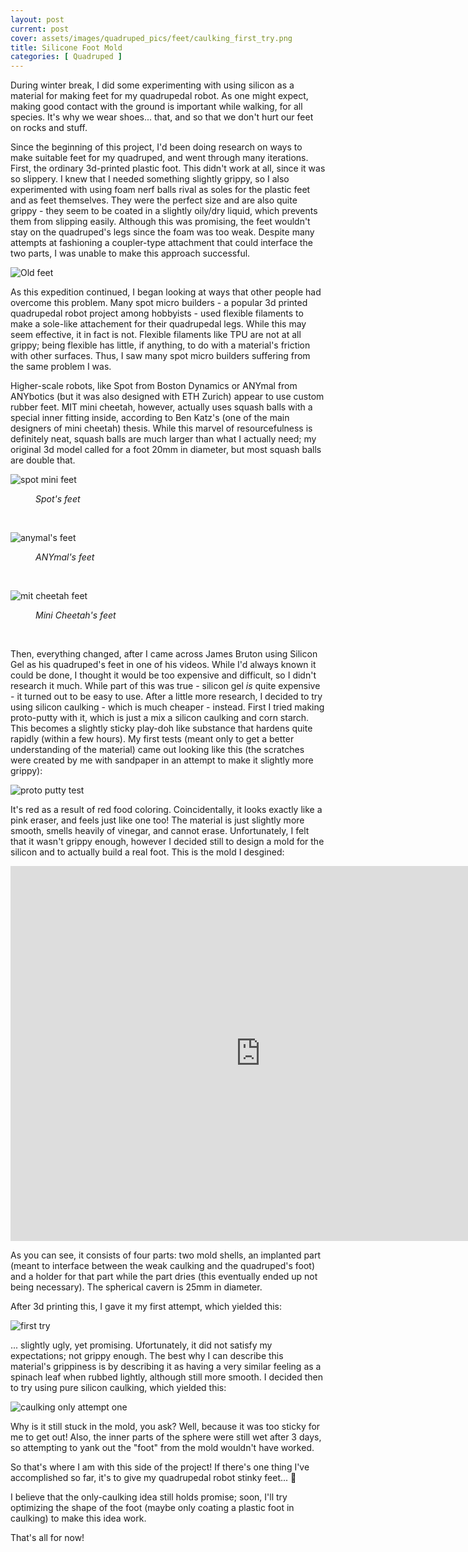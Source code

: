 ```yaml
---
layout: post
current: post
cover: assets/images/quadruped_pics/feet/caulking_first_try.png
title: Silicone Foot Mold
categories: [ Quadruped ]
---
```



During winter break, I did some experimenting with using silicon as a material for making feet for my quadrupedal robot. As one might expect, making good contact with the ground is important while walking, for all species. It's why we wear shoes... that, and so that we don't hurt our feet on rocks and stuff. 

Since the beginning of this project, I'd been doing research on ways to make suitable feet for my quadruped, and went through many iterations. First, the ordinary 3d-printed plastic foot. This didn't work at all, since it was so slippery. I knew that I needed something slightly grippy, so I also experimented with using foam nerf balls rival as soles for the plastic feet and as feet themselves. They were the perfect size and are also quite grippy - they seem to be coated in a slightly oily/dry liquid, which prevents them from slipping easily. Although this was promising, the feet wouldn't stay on the quadruped's legs since the foam was too weak. Despite many attempts at fashioning a coupler-type attachment that could interface the two parts, I was unable to make this approach successful. 

![Old feet](../assets/images/quadruped_pics/feet/foot_attempts.png)

As this expedition continued, I began looking at ways that other people had overcome this problem. Many spot micro builders - a popular 3d printed quadrupedal robot project among hobbyists - used flexible filaments to make a sole-like attachement for their quadrupedal legs. While this may seem effective, it in fact is not. Flexible filaments like TPU are not at all grippy; being flexible has little, if anything, to do with a material's friction with other surfaces. Thus, I saw many spot micro builders suffering from the same problem I was. 

Higher-scale robots, like Spot from Boston Dynamics or ANYmal from ANYbotics (but it was also designed with ETH Zurich) appear to use custom rubber feet. MIT mini cheetah, however, actually uses squash balls with a special inner fitting inside, according to Ben Katz's (one of the main designers of mini cheetah) thesis. While this marvel of resourcefulness is definitely neat, squash balls are much larger than what I actually need; my original 3d model called for a foot 20mm in diameter, but most squash balls are double that.

![spot mini feet](../assets/images/quadruped_pics/feet/spotmini_feet.png)
_<figure>Spot's feet</figure>_
<br>

![anymal's feet](../assets/images/quadruped_pics/feet/anymal_feet.png)
_<figure>ANYmal's feet</figure>_
<br>

![mit cheetah feet](../assets/images/quadruped_pics/feet/mitcheetah_foot.png)
_<figure>Mini Cheetah's feet</figure>_
<br>

Then, everything changed, after I came across James Bruton using Silicon Gel as his quadruped's feet in one of his videos. While I'd always known it could be done, I thought it would be too expensive and difficult, so I didn't research it much. While part of this was true - silicon gel _is_ quite expensive - it turned out to be easy to use. After a little more research, I decided to try using silicon caulking - which is much cheaper - instead. First I tried making proto-putty with it, which is just a mix a silicon caulking and corn starch. This becomes a slightly sticky play-doh like substance that hardens quite rapidly (within a few hours). My first tests (meant only to get a better understanding of the material) came out looking like this (the scratches were created by me with sandpaper in an attempt to make it slightly more grippy):

![proto putty test](../assets/images/quadruped_pics/feet/protoputty_test.png)

It's red as a result of red food coloring. Coincidentally, it looks exactly like a pink eraser, and feels just like one too! The material is just slightly more smooth, smells heavily of vinegar, and cannot erase. Unfortunately, I felt that it wasn't grippy enough, however I decided still to design a mold for the silicon and to actually build a real foot. This is the mold I desgined:

<iframe src="https://gmail652231.autodesk360.com/shares/public/SH35dfcQT936092f0e43f5345996027ec752?mode=embed" width="800" height="600" allowfullscreen="true" webkitallowfullscreen="true" mozallowfullscreen="true"  frameborder="0"></iframe>

As you can see, it consists of four parts: two mold shells, an implanted part (meant to interface between the weak caulking and the quadruped's foot) and a holder for that part while the part dries (this eventually ended up not being necessary). The spherical cavern is 25mm in diameter. 

After 3d printing this, I gave it my first attempt, which yielded this: 

![first try](../assets/images/quadruped_pics/feet/caulking_first_try.png)

... slightly ugly, yet promising. Ufortunately, it did not satisfy my expectations; not grippy enough. The best why I can describe this material's grippiness is by describing it as having a very similar feeling as a spinach leaf when rubbed lightly, although still more smooth. I decided then to try using pure silicon caulking, which yielded this:

![caulking only attempt one](../assets/images/quadruped_pics/feet/caulking_only_1.png)

Why is it still stuck in the mold, you ask? Well, because it was too sticky for me to get out! Also, the inner parts of the sphere were still wet after 3 days, so attempting to yank out the "foot" from the mold wouldn't have worked. 

So that's where I am with this side of the project! If there's one thing I've accomplished so far, it's to give my quadrupedal robot stinky feet... 🤪

I believe that the only-caulking idea still holds promise; soon, I'll try optimizing the shape of the foot (maybe only coating a plastic foot in caulking) to make this idea work. 

That's all for now!
